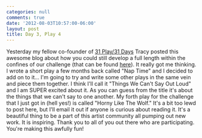```yaml
---
categories: null
comments: true
date: '2012-08-03T10:57:00-06:00'
layout: post
title: Day 3, Play 4
---
```


Yesterday my fellow co-founder of [31 Play/31 Days](http://31plays31days.com) Tracy posted this awesome blog about how you could still develop a full length within the confines of our challenge (that can be found [here](http://31plays31days.com/blog/2012/08/02/why-were-writing-31-short-plays-and-how-you-can-still-write-a-full-length/)). It really got me thinking. I wrote a short play a few months back called "Nap Time" and I decided to add on to it... I'm going to try and write some other plays in the same vein and piece them together. I think I'll call it "Things We Can't Say Out Loud" and I am SUPER excited about it. As you can guess from the title it's about the things that we can't say to one another. My forth play for the challenge that I just got in (hell yes!) is called "Horny Like The Wolf." It's a bit too lewd to post here, but I'll email it out if anyone is curious about reading it. It's a beautiful thing to be a part of this artist community all pumping out new work. It is inspiring. Thank you to all of you out there who are participating. You're making this awfully fun!